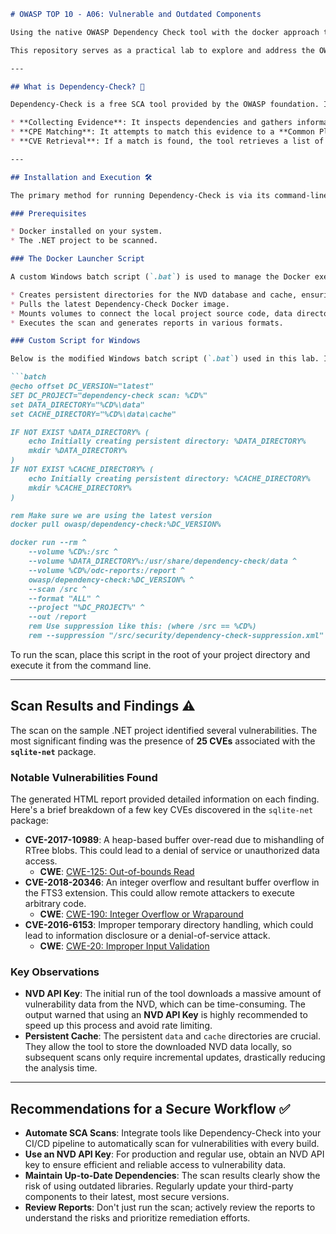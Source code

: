 ````markdown
# OWASP TOP 10 - A06: Vulnerable and Outdated Components

Using the native OWASP Dependency Check tool with the docker approach to analyze vulnerabilities in a .NET web application

This repository serves as a practical lab to explore and address the OWASP TOP 10's sixth position: **Vulnerable and Outdated Components**. This lab uses a .NET project and the **OWASP Dependency-Check** tool to perform a Software Composition Analysis (SCA) and identify known vulnerabilities in third-party libraries.

---

## What is Dependency-Check? 🔎

Dependency-Check is a free SCA tool provided by the OWASP foundation. It analyzes project dependencies and their nested components to identify publicly disclosed vulnerabilities. The tool works by:

* **Collecting Evidence**: It inspects dependencies and gathers information, or "evidence."
* **CPE Matching**: It attempts to match this evidence to a **Common Platform Enumeration (CPE)**, a structured naming scheme for software, hardware, and operating systems.
* **CVE Retrieval**: If a match is found, the tool retrieves a list of associated **Common Vulnerability and Exposure (CVE)** items from databases like the National Vulnerability Database (NVD).

---

## Installation and Execution 🛠️

The primary method for running Dependency-Check is via its command-line interface (CLI). However, a common issue is the dependency on a local Java installation. To avoid this, we'll use a **Dockerized approach** for a cleaner and more portable setup.

### Prerequisites

* Docker installed on your system.
* The .NET project to be scanned.

### The Docker Launcher Script

A custom Windows batch script (`.bat`) is used to manage the Docker execution. This script automates several key steps:

* Creates persistent directories for the NVD database and cache, ensuring faster subsequent scans.
* Pulls the latest Dependency-Check Docker image.
* Mounts volumes to connect the local project source code, data directories, and report output folder to the Docker container.
* Executes the scan and generates reports in various formats.

### Custom Script for Windows

Below is the modified Windows batch script (`.bat`) used in this lab. It places the persistent `data` and `cache` folders inside the project's root directory, keeping everything in one place.

```batch
@echo offset DC_VERSION="latest"
SET DC_PROJECT="dependency-check scan: %CD%"
set DATA_DIRECTORY="%CD%\data"
set CACHE_DIRECTORY="%CD%\data\cache"

IF NOT EXIST %DATA_DIRECTORY% (
    echo Initially creating persistent directory: %DATA_DIRECTORY%
    mkdir %DATA_DIRECTORY%
)
IF NOT EXIST %CACHE_DIRECTORY% (
    echo Initially creating persistent directory: %CACHE_DIRECTORY%
    mkdir %CACHE_DIRECTORY%
)

rem Make sure we are using the latest version
docker pull owasp/dependency-check:%DC_VERSION%

docker run --rm ^
    --volume %CD%:/src ^
    --volume %DATA_DIRECTORY%:/usr/share/dependency-check/data ^
    --volume %CD%/odc-reports:/report ^
    owasp/dependency-check:%DC_VERSION% ^
    --scan /src ^
    --format "ALL" ^
    --project "%DC_PROJECT%" ^
    --out /report
    rem Use suppression like this: (where /src == %CD%)
    rem --suppression "/src/security/dependency-check-suppression.xml"
````

To run the scan, place this script in the root of your project directory and execute it from the command line.

-----

## Scan Results and Findings ⚠️

The scan on the sample .NET project identified several vulnerabilities. The most significant finding was the presence of **25 CVEs** associated with the **`sqlite-net`** package.

### Notable Vulnerabilities Found

The generated HTML report provided detailed information on each finding. Here's a brief breakdown of a few key CVEs discovered in the `sqlite-net` package:

  * **CVE-2017-10989**: A heap-based buffer over-read due to mishandling of RTree blobs. This could lead to a denial of service or unauthorized data access.
      * **CWE**: [CWE-125: Out-of-bounds Read](https://cwe.mitre.org/data/definitions/125.html)
  * **CVE-2018-20346**: An integer overflow and resultant buffer overflow in the FTS3 extension. This could allow remote attackers to execute arbitrary code.
      * **CWE**: [CWE-190: Integer Overflow or Wraparound](https://cwe.mitre.org/data/definitions/190.html)
  * **CVE-2016-6153**: Improper temporary directory handling, which could lead to information disclosure or a denial-of-service attack.
      * **CWE**: [CWE-20: Improper Input Validation](https://cwe.mitre.org/data/definitions/20.html)

### Key Observations

  * **NVD API Key**: The initial run of the tool downloads a massive amount of vulnerability data from the NVD, which can be time-consuming. The output warned that using an **NVD API Key** is highly recommended to speed up this process and avoid rate limiting.
  * **Persistent Cache**: The persistent `data` and `cache` directories are crucial. They allow the tool to store the downloaded NVD data locally, so subsequent scans only require incremental updates, drastically reducing the analysis time.

-----

## Recommendations for a Secure Workflow ✅

  * **Automate SCA Scans**: Integrate tools like Dependency-Check into your CI/CD pipeline to automatically scan for vulnerabilities with every build.
  * **Use an NVD API Key**: For production and regular use, obtain an NVD API key to ensure efficient and reliable access to vulnerability data.
  * **Maintain Up-to-Date Dependencies**: The scan results clearly show the risk of using outdated libraries. Regularly update your third-party components to their latest, most secure versions.
  * **Review Reports**: Don't just run the scan; actively review the reports to understand the risks and prioritize remediation efforts.

<!-- end list -->

```
```
